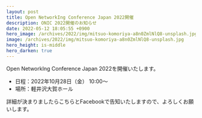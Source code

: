 ```yaml
---
layout: post
title: Open NetworkIng Conference Japan 2022開催
description: ONIC 2022開催のお知らせ
date: 2022-05-12 18:05:55 +0900
hero_image: /archives/2022/img/mitsuo-komoriya-a8n0ZmlNlQ8-unsplash.jpg
image: /archives/2022/img/mitsuo-komoriya-a8n0ZmlNlQ8-unsplash.jpg
hero_height: is-middle
hero_darken: true
---
```

Open NetworkIng Conference Japan 2022を開催いたします。

* 日程：2022年10月28日（金） 10:00〜
* 場所：軽井沢大賀ホール

詳細が決まりましたらこちらとFacebookで告知いたしますので、よろしくお願いします。

